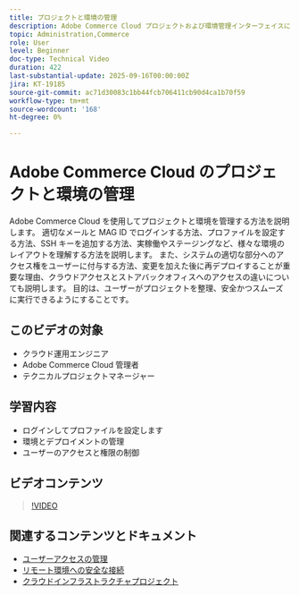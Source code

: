 ```yaml
---
title: プロジェクトと環境の管理
description: Adobe Commerce Cloud プロジェクトおよび環境管理インターフェイスについて説明します
topic: Administration,Commerce
role: User
level: Beginner
doc-type: Technical Video
duration: 422
last-substantial-update: 2025-09-16T00:00:00Z
jira: KT-19185
source-git-commit: ac71d30083c1bb44fcb706411cb90d4ca1b70f59
workflow-type: tm+mt
source-wordcount: '168'
ht-degree: 0%

---
```



# Adobe Commerce Cloud のプロジェクトと環境の管理

Adobe Commerce Cloud を使用してプロジェクトと環境を管理する方法を説明します。 適切なメールと MAG ID でログインする方法、プロファイルを設定する方法、SSH キーを追加する方法、実稼働やステージングなど、様々な環境のレイアウトを理解する方法を説明します。 また、システムの適切な部分へのアクセス権をユーザーに付与する方法、変更を加えた後に再デプロイすることが重要な理由、クラウドアクセスとストアバックオフィスへのアクセスの違いについても説明します。 目的は、ユーザーがプロジェクトを整理、安全かつスムーズに実行できるようにすることです。

## このビデオの対象

* クラウド運用エンジニア
* Adobe Commerce Cloud 管理者
* テクニカルプロジェクトマネージャー

## 学習内容

* ログインしてプロファイルを設定します
* 環境とデプロイメントの管理
* ユーザーのアクセスと権限の制御

## ビデオコンテンツ

>[!VIDEO](https://video.tv.adobe.com/v/3474962/?learn=on&enablevpops&captions=jpn)

## 関連するコンテンツとドキュメント

* [ ユーザーアクセスの管理 ](https://experienceleague.adobe.com/ja/docs/commerce-on-cloud/user-guide/project/user-access)
* [ リモート環境への安全な接続 ](https://experienceleague.adobe.com/ja/docs/commerce-on-cloud/user-guide/develop/secure-connections)
* [ クラウドインフラストラクチャプロジェクト ](https://experienceleague.adobe.com/ja/docs/commerce-on-cloud/user-guide/project/overview)
